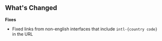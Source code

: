 ## What's Changed

**Fixes**
- Fixed links from non-english interfaces that include `intl-{country code}` in the URL